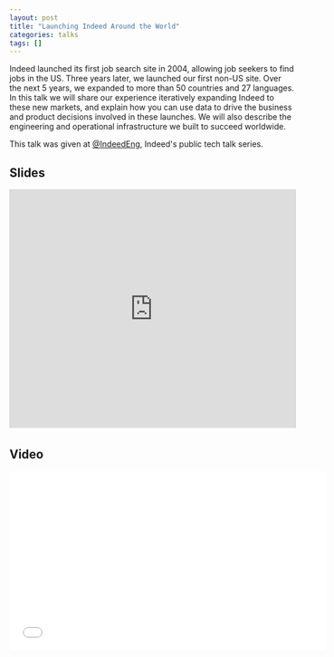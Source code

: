 ```yaml
--- 
layout: post
title: "Launching Indeed Around the World"
categories: talks
tags: []
---
```


Indeed launched its first job search site in 2004, allowing job seekers to find jobs in the US. Three years later, we launched our first non-US site. Over the next 5 years, we expanded to more than 50 countries and 27 languages. In this talk we will share our experience iteratively expanding Indeed to these new markets, and explain how you can use data to drive the business and product decisions involved in these launches. We will also describe the engineering and operational infrastructure we built to succeed worldwide.

This talk was given at [@IndeedEng](http://engineering.indeed.com/talks/internationalize-success/), Indeed's public tech talk series.

## Slides

<p>
<iframe src="https://www.slideshare.net/slideshow/embed_code/35440098" width="558" height="420" frameborder="0" marginwidth="0" marginheight="0" scrolling="no" style="border:1px solid #CCC; border-width:1px 1px 0; margin-bottom:5px; max-width: 100%;" allowfullscreen> </iframe>
</p>

## Video

<p>
<iframe width="560" height="315" src="//www.youtube.com/embed/WcutrMiAhLk" frameborder="0" allowfullscreen></iframe>
</p>
